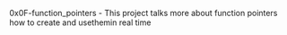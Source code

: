 0x0F-function_pointers - This project talks more about function pointers how to create and usethemin real time
